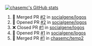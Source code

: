 [![chasemc's GitHub stats](https://github-readme-stats.vercel.app/api?username=chasemc)](https://github.com/anuraghazra/github-readme-stats)


<!--START_SECTION:activity-->
1. 🎉 Merged PR [#2](https://github.com/socialgene/logos/pull/2) in [socialgene/logos](https://github.com/socialgene/logos)
2. 💪 Opened PR [#2](https://github.com/socialgene/logos/pull/2) in [socialgene/logos](https://github.com/socialgene/logos)
3. ❌ Closed PR [#1](https://github.com/socialgene/logos/pull/1) in [socialgene/logos](https://github.com/socialgene/logos)
4. 💪 Opened PR [#1](https://github.com/socialgene/logos/pull/1) in [socialgene/logos](https://github.com/socialgene/logos)
5. 🎉 Merged PR [#1](https://github.com/chasemc/temp2/pull/1) in [chasemc/temp2](https://github.com/chasemc/temp2)
<!--END_SECTION:activity-->
